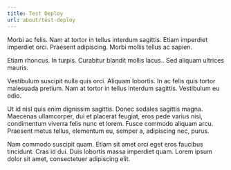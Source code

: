 ```yaml
---
title: Test Deploy
url: about/test-deploy
---
```

Morbi ac felis. Nam at tortor in tellus interdum sagittis. Etiam imperdiet imperdiet orci. Praesent adipiscing. Morbi mollis tellus ac sapien.

Etiam rhoncus. In turpis. Curabitur blandit mollis lacus.. Sed aliquam ultrices mauris.

Vestibulum suscipit nulla quis orci. Aliquam lobortis. In ac felis quis tortor malesuada pretium. Nam at tortor in tellus interdum sagittis. Vestibulum eu odio.

Ut id nisl quis enim dignissim sagittis. Donec sodales sagittis magna. Maecenas ullamcorper, dui et placerat feugiat, eros pede varius nisi, condimentum viverra felis nunc et lorem. Fusce commodo aliquam arcu. Praesent metus tellus, elementum eu, semper a, adipiscing nec, purus.

Nam commodo suscipit quam. Etiam sit amet orci eget eros faucibus tincidunt. Cras id dui. Duis lobortis massa imperdiet quam. Lorem ipsum dolor sit amet, consectetuer adipiscing elit.
